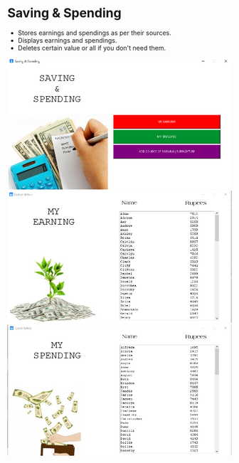 # Saving & Spending

- Stores earnings and spendings as per their sources.
- Displays earnings and spendings.
- Deletes certain value or all if you don't need them.

<img src="included files/1.png">
<img src="included files/2.png">
<img src="included files/3.png">
